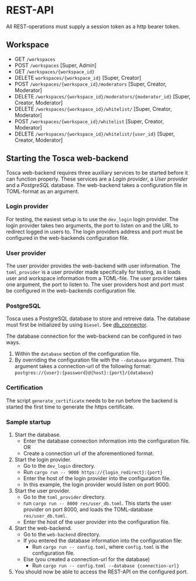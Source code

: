 # REST-API

All REST-operations must supply a session token as a http bearer token.

## Workspace

* GET `/workspaces`
* POST `/workspaces` [Super, Admin]
* GET `/workspaces/{workspace_id}`
* DELETE `workspaces/{workspace_id}` [Super, Creator]
* POST `/workspaces/{workspace_id}/moderators` [Super, Creator, Moderator]
* DELETE `/workspaces/{workspace_id}/moderators/{moderator_id}` [Super, Creator, Moderator]
* DELETE `/workspaces/{workspace_id}/whitelist/` [Super, Creator, Moderator]
* POST `/workspaces/{workspace_id}/whitelist` [Super, Creator, Moderator]
* DELETE `/workspaces/{workspace_id}/whitelist/{user_id}` [Super, Creator, Moderator]

## Starting the Tosca web-backend

Tosca web-backend requires three auxiliary services to be started before
it can function properly. These services are a *Login provider*, a *User provider*
and a *PostgreSQL* database. The web-backend takes a configuration file in TOML-format
as an argument.

### Login provider
For testing, the easiest setup is to use the `dev_login` login provider. The login
provider takes two arguments, the port to listen on and the URL to redirect logged
in users to. The login providers address and port must be configured in the web-backends
configuration file.


### User provider
The user provider provides the web-backend with user information. The `toml_provider` is
a user provider made specifically for testing, as it loads user and workspace information
from a TOML-file. The user provider takes one argument, the port to listen to. The user providers
host and port must be configured in the web-backends configuration file.


### PostgreSQL

Tosca uses a PostgreSQL database to store and retreive data. The database must first be initialized
by using `Diesel`. See [db\_connector](../db_connector/).

The database connection for the web-backend can be configured in two ways.

1. Within the `database` section of the configuration file.
2. By overriding the configuration file with the `--database` argument. This argument
   takes a connection-url of the following format: `postgres://{user}:{password}@{host}:{port}/{database}`


### Certification 

The script `generate_certificate` needs to be run before the backend is started the first
time to generate the https certificate.


### Sample startup
1. Start the database.
    * Enter the database connection information into the configuration file. OR
    * Create a connection url of the aforementioned format.
2. Start the login provider.
    * Go to the `dev_login` directory.
    * Run `cargo run -- 9000 https://{login_redirect}:{port}`
    * Enter the host of the login provider into the configuration file.
    * In this example, the login provider would listen on port 9000.
3. Start the user provider.
    * Go to the `toml_provider` directory.
    * run `cargo run -- 8000 res/user_db.toml`. This starts the user provider on port 8000, and loads the TOML-database `res/user_db.toml`.
    * Enter the host of the user provider into the configuration file.
4. Start the web-backend.
    * Go to the `web-backend` directory.
    * If you entered the database information into the configuration file:
        * Run `cargo run -- config.toml`, where `config.toml` is the configuration file.
    * Else (you created a connection-url for the database)
        * Run `cargo run -- config.toml --database {connection-url}`
5. You should now be able to access the REST-API on the configured port.

